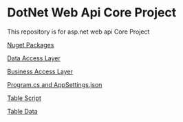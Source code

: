 # DotNet Web Api Core Project 
This repository is for asp.net web api Core Project


<p>
<a href="./packages.md">Nuget Packages </a>
</p>


<p>
<a href="./dal.md">Data Access Layer </a>
</p>


<p>
<a href="./bal.md">Business Access Layer </a>
</p>

<p>
<a href="./settings.md">Program.cs and AppSettings.json </a>
</p>



<p>
<a href="./tables.md">Table Script</a>
</p>

<p>
<a href="./data.md">Table Data</a>
</p>



